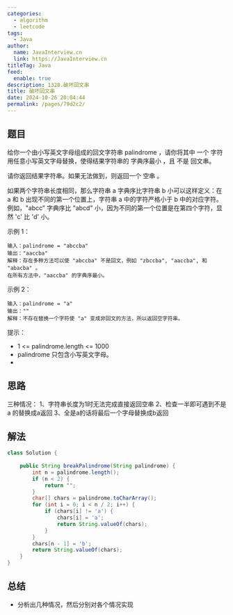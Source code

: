 ```yaml
---
categories: 
  - algorithm
  - leetcode
tags: 
  - Java
author: 
  name: JavaInterview.cn
  link: https://JavaInterview.cn
titleTag: Java
feed: 
  enable: true
description: 1328.破坏回文串
title: 破坏回文串
date: 2024-10-26 20:04:44
permalink: /pages/79d2c2/
---
```


## 题目

给你一个由小写英文字母组成的回文字符串 palindrome ，请你将其中 一个 字符用任意小写英文字母替换，使得结果字符串的 字典序最小 ，且 不是 回文串。

请你返回结果字符串。如果无法做到，则返回一个 空串 。

如果两个字符串长度相同，那么字符串 a 字典序比字符串 b 小可以这样定义：在 a 和 b 出现不同的第一个位置上，字符串 a 中的字符严格小于 b 中的对应字符。例如，"abcc” 字典序比 "abcd" 小，因为不同的第一个位置是在第四个字符，显然 'c' 比 'd' 小。


示例 1：

    输入：palindrome = "abccba"
    输出："aaccba"
    解释：存在多种方法可以使 "abccba" 不是回文，例如 "zbccba", "aaccba", 和 "abacba" 。
    在所有方法中，"aaccba" 的字典序最小。
示例 2：

    输入：palindrome = "a"
    输出：""
    解释：不存在替换一个字符使 "a" 变成非回文的方法，所以返回空字符串。


提示：

* 1 <= palindrome.length <= 1000
* palindrome 只包含小写英文字母。
* 

## 思路

三种情况： 1、字符串长度为1时无法完成直接返回空串 2、检查一半即可遇到不是a 的替换成a返回 3、全是a的话将最后一个字母替换成b返回

## 解法
```java
class Solution {
    
    public String breakPalindrome(String palindrome) {
        int n = palindrome.length();
        if (n < 2) {
            return "";
        }
        char[] chars = palindrome.toCharArray();
        for (int i = 0; i < n / 2; i++) {
            if (chars[i] != 'a') {
                chars[i] = 'a';
                return String.valueOf(chars);
            }
        }
        chars[n - 1] = 'b';
        return String.valueOf(chars);
    }
}

```

## 总结

- 分析出几种情况，然后分别对各个情况实现 
